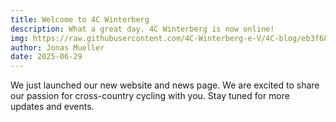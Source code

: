 ```yaml
---
title: Welcome to 4C Winterberg
description: What a great day. 4C Winterberg is now online!
img: https://raw.githubusercontent.com/4C-Winterberg-e-V/4C-blog/eb3f6829eab0f394c6549fcc4c1a7c734e214da9/img/herosection.jpg
author: Jonas Mueller
date: 2025-06-29
---
```


We just launched our new website and news page. We are excited to share our passion for cross-country cycling with you. Stay tuned for more updates and events.




